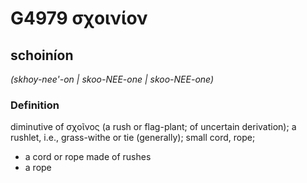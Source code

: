 # G4979 σχοινίον

## schoiníon

_(skhoy-nee'-on | skoo-NEE-one | skoo-NEE-one)_

### Definition

diminutive of σχοῖνος (a rush or flag-plant; of uncertain derivation); a rushlet, i.e., grass-withe or tie (generally); small cord, rope; 

- a cord or rope made of rushes
- a rope
